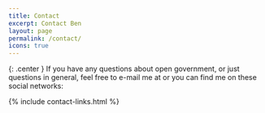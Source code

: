 ```yaml
---
title: Contact
excerpt: Contact Ben
layout: page
permalink: /contact/
icons: true
---
```


<script>
  // Obfuscation. Spam sucks.
  var emFirst = "mel" + "ody",
      emSecond = "kramer" + "@",
      emAddress = emFirst + emSecond + "gm" + "ail" + "." + "com";
      
      emAddress = '<a href="mailto:' + emAddress + '">' + emAddress + '</a>';    
</script>  

{: .center }
If you have any questions about open government, or just questions in general, feel free to e-mail me at <script>document.write(emAddress);</script> or you can find me on these social networks:

{% include contact-links.html %}
